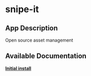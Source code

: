 # snipe-it

## App Description

Open source asset management

## Available Documentation

[**Initial install**](charts/stable/snipe-it/installation_notes)

